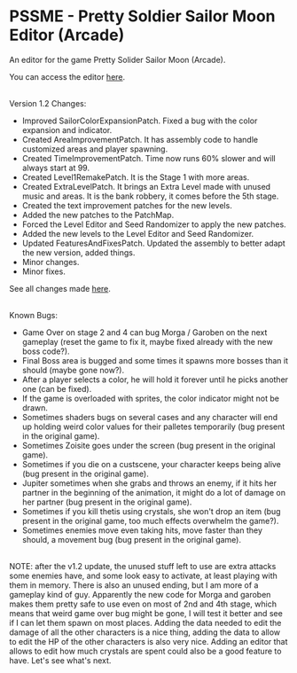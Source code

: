 # PSSME - Pretty Soldier Sailor Moon Editor (Arcade)
An editor for the game Pretty Solider Sailor Moon (Arcade).
<br/>

You can access the editor [here](https://gamehackfan.github.io/pssme/).
<br/><br/>

Version 1.2 Changes:
- Improved SailorColorExpansionPatch. Fixed a bug with the color expansion and indicator.
- Created AreaImprovementPatch. It has assembly code to handle customized areas and player spawning.
- Created TimeImprovementPatch. Time now runs 60% slower and will always start at 99.
- Created Level1RemakePatch. It is the Stage 1 with more areas.
- Created ExtraLevelPatch. It brings an Extra Level made with unused music and areas. It is the bank robbery, it comes before the 5th stage.
- Created the text improvement patches for the new levels.
- Added the new patches to the PatchMap.
- Forced the Level Editor and Seed Randomizer to apply the new patches.
- Added the new levels to the Level Editor and Seed Randomizer.
- Updated FeaturesAndFixesPatch. Updated the assembly to better adapt the new version, added things.
- Minor changes.
- Minor fixes.

See all changes made [here](https://github.com/GameHackFan/pssme/blob/main/changelog).
<br/><br/>

Known Bugs:
- Game Over on stage 2 and 4 can bug Morga / Garoben on the next gameplay (reset the game to fix it, maybe fixed already with the new boss code?).
- Final Boss area is bugged and some times it spawns more bosses than it should (maybe gone now?).
- After a player selects a color, he will hold it forever until he picks another one (can be fixed).
- If the game is overloaded with sprites, the color indicator might not be drawn.
- Sometimes shaders bugs on several cases and any character will end up holding weird color values for their palletes temporarily (bug present in the original game).
- Sometimes Zoisite goes under the screen (bug present in the original game).
- Sometimes if you die on a custscene, your character keeps being alive (bug present in the original game).
- Jupiter sometimes when she grabs and throws an enemy, if it hits her partner in the beginning
of the animation, it might do a lot of damage on her partner (bug present in the original game).
- Sometimes if you kill thetis using crystals, she won't drop an item (bug present in the original game, too much effects overwhelm the game?).
- Sometimes enemies move even taking hits, move faster than they should, a movement bug (bug present in the original game).
<br/><br/>

NOTE: after the v1.2 update, the unused stuff left to use are extra attacks some enemies have, and some look easy to activate, at least playing with them in memory. There is also an unused ending, but I am more of a gameplay kind of guy. Apparently the new code for Morga and garoben makes them pretty safe to use even on most of 2nd and 4th stage, which means that weird game over bug might be gone, I will test it better and see if I can let them spawn on most places. Adding the data needed to edit the damage of all the other characters is a nice thing, adding the data to allow to edit the HP of the other characters is also very nice. Adding an editor that allows to edit how much crystals are spent could also be a good feature to have. Let's see what's next.